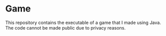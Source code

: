 # Game
This repository contains the executable of a game that I made using Java. The code cannot be made public due to privacy reasons. 
